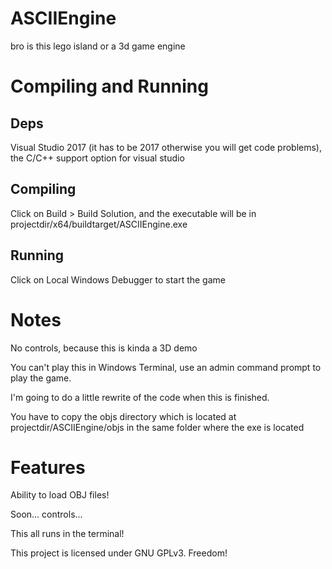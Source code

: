 # ASCIIEngine
bro is this lego island or a 3d game engine
# Compiling and Running
## Deps
Visual Studio 2017 (it has to be 2017 otherwise you will get code problems), the C/C++ support option for visual studio
## Compiling
Click on Build > Build Solution, and the executable will be in projectdir/x64/buildtarget/ASCIIEngine.exe
## Running
Click on Local Windows Debugger to start the game
# Notes
No controls, because this is kinda a 3D demo

You can't play this in Windows Terminal, use an admin command prompt to play the game.

I'm going to do a little rewrite of the code when this is finished.

You have to copy the objs directory which is located at projectdir/ASCIIEngine/objs in the same folder where the exe is located
# Features
Ability to load OBJ files!

Soon... controls...

This all runs in the terminal!

This project is licensed under GNU GPLv3. Freedom!